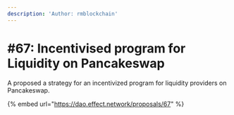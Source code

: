 ```yaml
---
description: 'Author: rmblockchain'
---
```


# #67: Incentivised program for Liquidity on Pancakeswap

A proposed a strategy for an incentivized program for liquidity providers on Pancakeswap.

{% embed url="https://dao.effect.network/proposals/67" %}


